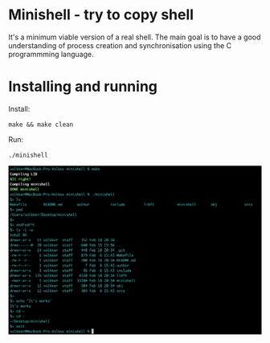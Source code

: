 # Minishell - try to copy shell
It's a minimum viable version of a real shell. The main goal is to have a good understanding of process creation and synchronisation using the C programmming language.
# Installing and running
Install:
```
make && make clean
```
Run:
```
./minishell
```
![Example](https://github.com/volkov7/minishell/raw/master/minishell.png)